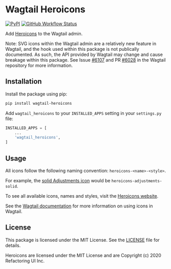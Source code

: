 # Wagtail Heroicons

[![PyPI](https://img.shields.io/pypi/v/wagtail-heroicons)](https://pypi.org/project/wagtail-heroicons/) [![GitHub Workflow Status](https://img.shields.io/github/workflow/status/joshuadavidthomas/wagtail-heroicons/test)](https://github.com/joshuadavidthomas/wagtail-heroicons/actions/workflows/test.yml)

Add [Heroicons](https://heroicons.com/) to the Wagtail admin.

Note: SVG icons within the Wagtail admin are a relatively new feature in Wagtail, and the hook used within this package is not publically documented. As such, the API provided by Wagtail may change and cause breakage within this package. See Issue [#6107](https://github.com/wagtail/wagtail/issues/6107) and PR [#6028](https://github.com/wagtail/wagtail/pull/6028) in the Wagtail repository for more information.

## Installation

Install the package using pip:

```bash
pip install wagtail-heroicons
```

Add `wagtail_heroicons` to your `INSTALLED_APPS` setting in your `settings.py` file:

```python
INSTALLED_APPS = [
    ...
    'wagtail_heroicons',
]
```

## Usage

All icons follow the following naming convention: `heroicons-<name>-<style>`.

For example, the [solid Adjustments icon](https://heroicons.com/#adjustments-sm-btn) would be `heroicons-adjustments-solid`.

To see all available icons, names and styles, visit the [Heroicons website](https://heroicons.com/).

See the [Wagtail documentation](https://docs.wagtail.org/en/latest/search.html?q=icon) for more information on using icons in Wagtail.

## License

This package is licensed under the MIT License. See the [LICENSE](LICENSE) file for details.

Heroicons are licensed under the MIT License and are Copyright (c) 2020 Refactoring UI Inc.